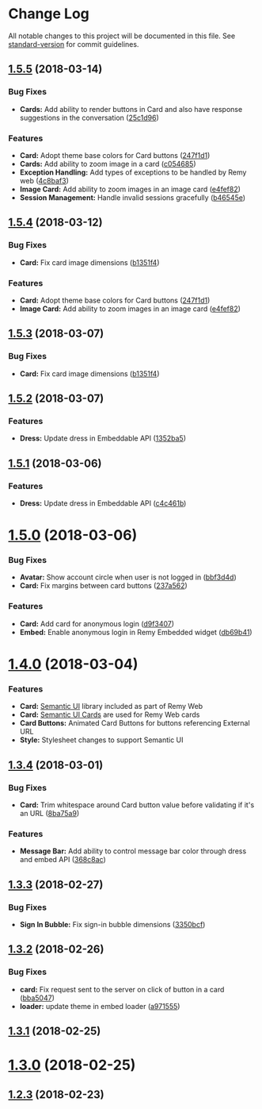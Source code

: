 # Change Log

All notable changes to this project will be documented in this file. See [standard-version](https://github.com/conventional-changelog/standard-version) for commit guidelines.

<a name="1.5.5"></a>
## [1.5.5](https://gitlab.com/purpleslate/ps-remy-web/compare/v1.5.3...v1.5.5) (2018-03-14)


### Bug Fixes

* **Cards:** Add ability to render buttons in Card and also have response suggestions in the conversation ([25c1d96](https://gitlab.com/purpleslate/ps-remy-web/commit/25c1d96))


### Features

* **Card:** Adopt theme base colors for Card buttons ([247f1d1](https://gitlab.com/purpleslate/ps-remy-web/commit/247f1d1))
* **Cards:** Add ability to zoom image in a card ([c054685](https://gitlab.com/purpleslate/ps-remy-web/commit/c054685))
* **Exception Handling:** Add types of exceptions to be handled by Remy web ([4c8baf3](https://gitlab.com/purpleslate/ps-remy-web/commit/4c8baf3))
* **Image Card:** Add ability to zoom images in an image card ([e4fef82](https://gitlab.com/purpleslate/ps-remy-web/commit/e4fef82))
* **Session Management:** Handle invalid sessions gracefully ([b46545e](https://gitlab.com/purpleslate/ps-remy-web/commit/b46545e))



<a name="1.5.4"></a>
## [1.5.4](https://gitlab.com/purpleslate/ps-remy-web/compare/v1.5.2...v1.5.4) (2018-03-12)


### Bug Fixes

* **Card:** Fix card image dimensions ([b1351f4](https://gitlab.com/purpleslate/ps-remy-web/commit/b1351f4))


### Features

* **Card:** Adopt theme base colors for Card buttons ([247f1d1](https://gitlab.com/purpleslate/ps-remy-web/commit/247f1d1))
* **Image Card:** Add ability to zoom images in an image card ([e4fef82](https://gitlab.com/purpleslate/ps-remy-web/commit/e4fef82))



<a name="1.5.3"></a>
## [1.5.3](https://gitlab.com/purpleslate/ps-remy-web/compare/v1.5.2...v1.5.3) (2018-03-07)


### Bug Fixes

* **Card:** Fix card image dimensions ([b1351f4](https://gitlab.com/purpleslate/ps-remy-web/commit/b1351f4))



<a name="1.5.2"></a>
## [1.5.2](https://gitlab.com/purpleslate/ps-remy-web/compare/v1.5.1...v1.5.2) (2018-03-07)


### Features

* **Dress:** Update dress in Embeddable API ([1352ba5](https://gitlab.com/purpleslate/ps-remy-web/commit/1352ba5))



<a name="1.5.1"></a>
## [1.5.1](https://gitlab.com/purpleslate/ps-remy-web/compare/v1.5.0...v1.5.1) (2018-03-06)


### Features

* **Dress:** Update dress in Embeddable API ([c4c461b](https://gitlab.com/purpleslate/ps-remy-web/commit/c4c461b))



<a name="1.5.0"></a>
# [1.5.0](https://gitlab.com/purpleslate/ps-remy-web/compare/v1.4.0...v1.5.0) (2018-03-06)


### Bug Fixes

* **Avatar:** Show account circle when user is not logged in ([bbf3d4d](https://gitlab.com/purpleslate/ps-remy-web/commit/bbf3d4d))
* **Card:** Fix margins between card buttons ([237a562](https://gitlab.com/purpleslate/ps-remy-web/commit/237a562))


### Features

* **Card:** Add card for anonymous login ([d9f3407](https://gitlab.com/purpleslate/ps-remy-web/commit/d9f3407))
* **Embed:** Enable anonymous login in Remy Embedded widget ([db69b41](https://gitlab.com/purpleslate/ps-remy-web/commit/db69b41))



<a name="1.4.0"></a>
# [1.4.0](https://gitlab.com/purpleslate/ps-remy-web/compare/v1.3.4...v1.4.0) (2018-03-04)


### Features

* **Card:** [Semantic UI](https://react.semantic-ui.com) library included as part of Remy Web
* **Card:** [Semantic UI Cards](https://react.semantic-ui.com/views/card) are used for Remy Web cards
* **Card Buttons:** Animated Card Buttons for buttons referencing External URL
* **Style:** Stylesheet changes to support Semantic UI


<a name="1.3.4"></a>
## [1.3.4](https://gitlab.com/purpleslate/ps-remy-web/compare/v1.3.3...v1.3.4) (2018-03-01)


### Bug Fixes

* **Card:** Trim whitespace around Card button value before validating if it's an URL ([8ba75a9](https://gitlab.com/purpleslate/ps-remy-web/commit/8ba75a9))


### Features

* **Message Bar:** Add ability to control message bar color through dress and embed API ([368c8ac](https://gitlab.com/purpleslate/ps-remy-web/commit/368c8ac))



<a name="1.3.3"></a>
## [1.3.3](https://gitlab.com/purpleslate/ps-remy-web/compare/v1.3.2...v1.3.3) (2018-02-27)


### Bug Fixes

* **Sign In Bubble:** Fix sign-in bubble dimensions ([3350bcf](https://gitlab.com/purpleslate/ps-remy-web/commit/3350bcf))



<a name="1.3.2"></a>
## [1.3.2](https://gitlab.com/purpleslate/ps-remy-web/compare/v1.3.1...v1.3.2) (2018-02-26)


### Bug Fixes

* **card:** Fix request sent to the server on click of button in a card ([bba5047](https://gitlab.com/purpleslate/ps-remy-web/commit/bba5047))
* **loader:** update theme in embed loader ([a971555](https://gitlab.com/purpleslate/ps-remy-web/commit/a971555))



<a name="1.3.1"></a>
## [1.3.1](https://gitlab.com/purpleslate/ps-remy-web/compare/v1.3.0...v1.3.1) (2018-02-25)



<a name="1.3.0"></a>
# [1.3.0](https://gitlab.com/purpleslate/ps-remy-web/compare/1.2.0...1.3.0) (2018-02-25)



<a name="1.2.3"></a>
## [1.2.3](https://gitlab.com/purpleslate/ps-remy-web/compare/1.2.2...1.2.3) (2018-02-23)
